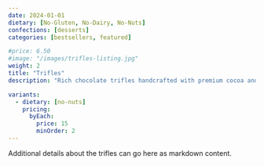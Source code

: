 ```yaml
---
date: 2024-01-01
dietary: [No-Gluten, No-Dairy, No-Nuts]
confections: [desserts]
categories: [bestsellers, featured]

#price: 6.50
#image: "/images/trifles-listing.jpg"
weight: 2
title: "Trifles"
description: "Rich chocolate trifles handcrafted with premium cocoa and unique flavor infusions."

variants:
  - dietary: [no-nuts]
    pricing:
      byEach:
        price: 15
        minOrder: 2
---
```


Additional details about the trifles can go here as markdown content.
